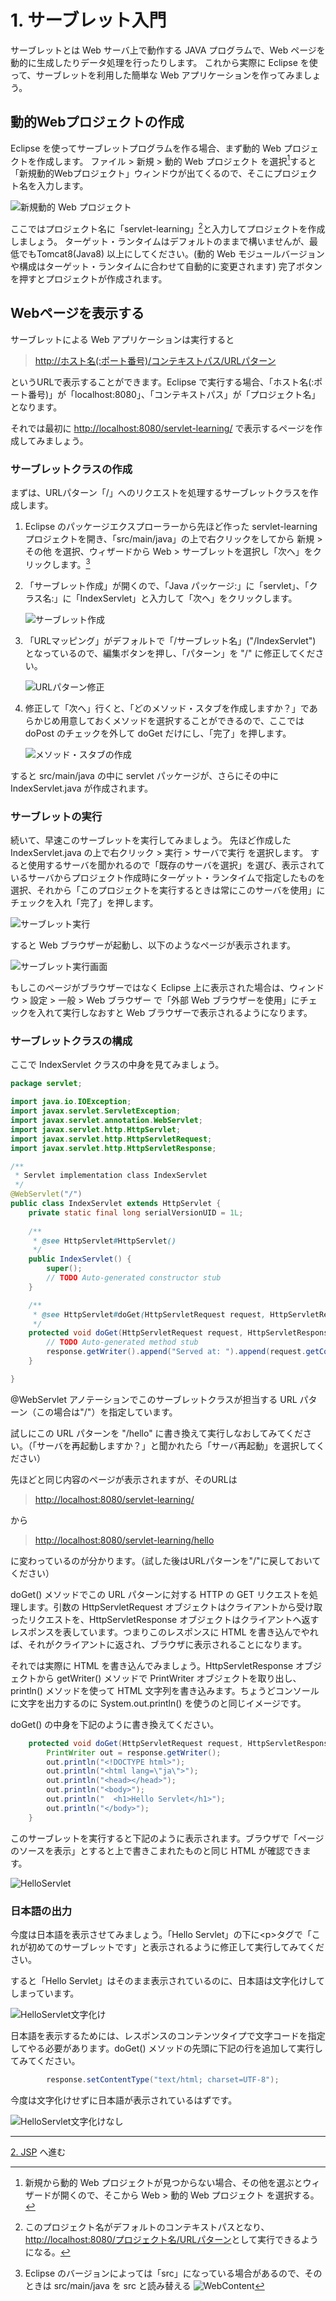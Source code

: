 # 1. サーブレット入門

サーブレットとは Web サーバ上で動作する JAVA プログラムで、Web ページを動的に生成したりデータ処理を行ったりします。
これから実際に Eclipse を使って、サーブレットを利用した簡単な Web アプリケーションを作ってみましょう。

## 動的Webプロジェクトの作成

Eclipse を使ってサーブレットプログラムを作る場合、まず動的 Web プロジェクトを作成します。
ファイル > 新規 > 動的 Web プロジェクト を選択[^1]すると「新規動的Webプロジェクト」ウィンドウが出てくるので、そこにプロジェクト名を入力します。

[^1]: 新規から動的 Web プロジェクトが見つからない場合、その他を選ぶとウィザードが開くので、そこから Web > 動的 Web プロジェクト を選択する。

![新規動的 Web プロジェクト](img/%E6%96%B0%E8%A6%8F%E5%8B%95%E7%9A%84%E3%83%97%E3%83%AD%E3%82%B8%E3%82%A7%E3%82%AF%E3%83%88.png)

ここではプロジェクト名に「servlet-learning」[^2]と入力してプロジェクトを作成しましょう。
ターゲット・ランタイムはデフォルトのままで構いませんが、最低でもTomcat8(Java8) 以上にしてください。(動的 Web モジュールバージョンや構成はターゲット・ランタイムに合わせて自動的に変更されます)
完了ボタンを押すとプロジェクトが作成されます。

[^2]: このプロジェクト名がデフォルトのコンテキストパスとなり、<http://localhost:8080/プロジェクト名/URLパターン>として実行できるようになる。

## Webページを表示する

サーブレットによる Web アプリケーションは実行すると

> <http://ホスト名(:ポート番号)/コンテキストパス/URLパターン>

というURLで表示することができます。Eclipse で実行する場合、「ホスト名(:ポート番号)」が「localhost:8080」、「コンテキストパス」が「プロジェクト名」となります。

それでは最初に <http://localhost:8080/servlet-learning/> で表示するページを作成してみましょう。

### サーブレットクラスの作成

まずは、URLパターン「/」へのリクエストを処理するサーブレットクラスを作成します。

1. Eclipse のパッケージエクスプローラーから先ほど作った servlet-learning プロジェクトを開き、「src/main/java」の上で右クリックをしてから 新規 > その他 を選択、ウィザードから Web > サーブレットを選択し「次へ」をクリックします。[^3]
1. 「サーブレット作成」が開くので、「Java パッケージ:」に「servlet」、「クラス名:」に「IndexServlet」と入力して「次へ」をクリックします。

   ![サーブレット作成](img/%E3%82%B5%E3%83%BC%E3%83%96%E3%83%AC%E3%83%83%E3%83%88%E4%BD%9C%E6%88%90.png)

1. 「URLマッピング」がデフォルトで「/サーブレット名」("/IndexServlet") となっているので、編集ボタンを押し、「パターン」を "/" に修正してください。

   ![URLパターン修正](img/URL%E3%83%91%E3%82%BF%E3%83%BC%E3%83%B3%E4%BF%AE%E6%AD%A3.png)

1. 修正して「次へ」行くと、「どのメソッド・スタブを作成しますか？」であらかじめ用意しておくメソッドを選択することができるので、ここでは doPost のチェックを外して doGet だけにし、「完了」を押します。

   ![メソッド・スタブの作成](img/%E3%83%A1%E3%82%BD%E3%83%83%E3%83%89%E3%83%BB%E3%82%B9%E3%82%BF%E3%83%96%E3%81%AE%E4%BD%9C%E6%88%90.png)

すると src/main/java の中に servlet パッケージが、さらにその中に IndexServlet.java が作成されます。

[^3]: Eclipse のバージョンによっては「src」になっている場合があるので、そのときは src/main/java を src と読み替える
![WebContent](img/WebContent.png)

### サーブレットの実行

続いて、早速このサーブレットを実行してみましょう。
先ほど作成した IndexServlet.java の上で右クリック > 実行 > サーバで実行 を選択します。
すると使用するサーバを聞かれるので「既存のサーバを選択」を選び、表示されているサーバからプロジェクト作成時にターゲット・ランタイムで指定したものを選択、それから「このプロジェクトを実行するときは常にこのサーバを使用」にチェックを入れ「完了」を押します。

![サーブレット実行](img/%E3%82%B5%E3%83%BC%E3%83%96%E3%83%AC%E3%83%83%E3%83%88%E5%AE%9F%E8%A1%8C.png)

すると Web ブラウザーが起動し、以下のようなページが表示されます。

![サーブレット実行画面](img/%E3%82%B5%E3%83%BC%E3%83%96%E3%83%AC%E3%83%83%E3%83%88%E5%AE%9F%E8%A1%8C%E7%94%BB%E9%9D%A2.png)

もしこのページがブラウザーではなく Eclipse 上に表示された場合は、ウィンドウ > 設定 > 一般 > Web ブラウザー で「外部 Web ブラウザーを使用」にチェックを入れて実行しなおすと Web ブラウザーで表示されるようになります。

### サーブレットクラスの構成

ここで IndexServlet クラスの中身を見てみましょう。

```java
package servlet;

import java.io.IOException;
import javax.servlet.ServletException;
import javax.servlet.annotation.WebServlet;
import javax.servlet.http.HttpServlet;
import javax.servlet.http.HttpServletRequest;
import javax.servlet.http.HttpServletResponse;

/**
 * Servlet implementation class IndexServlet
 */
@WebServlet("/")
public class IndexServlet extends HttpServlet {
    private static final long serialVersionUID = 1L;
       
    /**
     * @see HttpServlet#HttpServlet()
     */
    public IndexServlet() {
        super();
        // TODO Auto-generated constructor stub
    }

    /**
     * @see HttpServlet#doGet(HttpServletRequest request, HttpServletResponse response)
     */
    protected void doGet(HttpServletRequest request, HttpServletResponse response) throws ServletException, IOException {
        // TODO Auto-generated method stub
        response.getWriter().append("Served at: ").append(request.getContextPath());
    }

}
```

@WebServlet アノテーションでこのサーブレットクラスが担当する URL パターン（この場合は"/"）を指定しています。

試しにこの URL パターンを "/hello" に書き換えて実行しなおしてみてください。（「サーバを再起動しますか？」と聞かれたら「サーバ再起動」を選択してください）

先ほどと同じ内容のページが表示されますが、そのURLは

> <http://localhost:8080/servlet-learning/>

から

> <http://localhost:8080/servlet-learning/hello>

に変わっているのが分かります。（試した後はURLパターンを"/"に戻しておいてください）

doGet() メソッドでこの URL パターンに対する HTTP の GET リクエストを処理します。引数の HttpServletRequest オブジェクトはクライアントから受け取ったリクエストを、HttpServletResponse オブジェクトはクライアントへ返すレスポンスを表しています。つまりこのレスポンスに HTML を書き込んでやれば、それがクライアントに返され、ブラウザに表示されることになります。

それでは実際に HTML を書き込んでみましょう。HttpServletResponse オブジェクトから getWriter() メソッドで PrintWriter オブジェクトを取り出し、println() メソッドを使って HTML 文字列を書き込みます。ちょうどコンソールに文字を出力するのに System.out.println() を使うのと同じイメージです。

doGet() の中身を下記のように書き換えてください。

```java
    protected void doGet(HttpServletRequest request, HttpServletResponse response) throws ServletException, IOException {
        PrintWriter out = response.getWriter();
        out.println("<!DOCTYPE html>");
        out.println("<html lang=\"ja\">");
        out.println("<head></head>");
        out.println("<body>");
        out.println("  <h1>Hello Servlet</h1>");
        out.println("</body>");
    }
```

このサーブレットを実行すると下記のように表示されます。ブラウザで「ページのソースを表示」とすると上で書きこまれたものと同じ HTML が確認できます。

![HelloServlet](img/HelloServlet.png)

### 日本語の出力

今度は日本語を表示させてみましょう。「Hello Servlet」の下に\<p>タグで「これが初めてのサーブレットです」と表示されるように修正して実行してみてください。

すると「Hello Servlet」はそのまま表示されているのに、日本語は文字化けしてしまっています。

![HelloServlet文字化け](img/HelloServlet%E6%96%87%E5%AD%97%E5%8C%96%E3%81%91.png)

日本語を表示するためには、レスポンスのコンテンツタイプで文字コードを指定してやる必要があります。doGet() メソッドの先頭に下記の行を追加して実行してみてください。

```java
        response.setContentType("text/html; charset=UTF-8");
```

今度は文字化けせずに日本語が表示されているはずです。

![HelloServlet文字化けなし](img/HelloServlet%E6%96%87%E5%AD%97%E5%8C%96%E3%81%91%E3%81%AA%E3%81%97.png)

---
[2. JSP](2.JSP.md) へ進む
